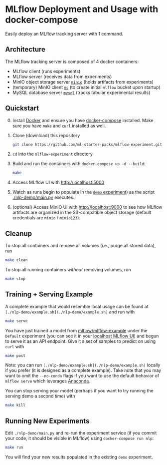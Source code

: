 # MLflow Deployment and Usage with docker-compose

Easily deploy an MLflow tracking server with 1 command.


## Architecture

The MLflow tracking server is composed of 4 docker containers:
* MLflow client (runs experiments)
* MLflow server (receives data from experiments)
* MinIO object storage server [`minio`](https://hub.docker.com/r/minio/minio) (holds artifacts from experiments)
* (temporary) MinIO client [`mc`](https://hub.docker.com/r/minio/mc) (to create initial `mlflow` bucket upon startup)
* MySQL database server [`mysql`](https://hub.docker.com/r/mysql/mysql-server) (tracks tabular experimental results)


## Quickstart

0. Install [Docker](https://docs.docker.com/get-docker/) and ensure you have [docker-compose](https://docs.docker.com/compose/install/) installed. Make sure you have `make` and `curl` installed as well.

1. Clone (download) this repository

    ```bash
    git clone https://github.com/ml-starter-packs/mlflow-experiment.git
    ```

2. `cd` into the `mlflow-experiment` directory

3. Build and run the containers with `docker-compose up -d --build`:

    ```bash
    make
    ```

4. Access MLflow UI with [http://localhost:5000](http://localhost:5000)

5. Watch as runs begin to populate in the [`demo` experiment](http://localhost:5000/#/experiments/1)) as the script [./nlp-demo/main.py](/nlp-demo/main.py) executes.


6. (optional) Access MinIO UI with [http://localhost:9000](http://localhost:9000) to see how MLflow artifacts are organized in the S3-compatible object storage (default credentials are `minio` / `minio123`).


## Cleanup

To stop all containers and remove all volumes (i.e., purge all stored data), run

```bash
make clean
```

To stop all running containers _without_ removing volumes, run

```bash
make stop
```


## Training + Serving Example

A complete example that would resemble local usage can be found at `[./nlp-demo/example.sh](./nlp-demo/example.sh)` and run with

```bash
make serve
```

You have just trained a model from [mlflow/mlflow-example](https://github.com/mlflow/mlflow-example) under the `Default` experiment (you can see it in your [localhost MLflow UI](http://localhost:5000/#/experiments/0)) and begun to serve it as an API endpoint.
Give it a set of samples to predict on using `curl` with

```bash
make post
```

Note: you can run `[./nlp-demo/example.sh](./nlp-demo/example.sh)` locally if you prefer (it is designed as a complete example). Take note that you may want to omit the `--no-conda` flags if you want to use the default behavior of `mlflow serve` which leverages [Anaconda](https://www.anaconda.com/).


You can stop serving your model (perhaps if you want to try running the serving demo a second time) with

```bash
make kill
```

## Running New Experiments

Edit `./nlp-demo/main.py` and re-run the experiment service (if you commit your code, it should be visible in MLflow) using `docker-compose run nlp`:

```bash
make run
```

You will find your new results populated in the existing `demo` experiment.

